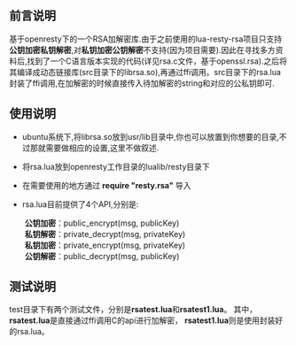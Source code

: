 ## 前言说明
基于openresty下的一个RSA加解密库.由于之前使用的lua-resty-rsa项目只支持**公钥加密私钥解密**,对**私钥加密公钥解密**不支持(因为项目需要).因此在寻找多方资料后,找到了一个C语言版本实现的代码(详见rsa.c文件，基于openssl.rsa).之后将其编译成动态链接库(src目录下的librsa.so),再通过ffi调用。src目录下的rsa.lua封装了ffi调用,在加解密的时候直接传入待加解密的string和对应的公私钥即可.


## 使用说明
* ubuntu系统下,将librsa.so放到usr/lib目录中,你也可以放置到你想要的目录,不过那就需要做相应的设置,这里不做叙述.

* 将rsa.lua放到openresty工作目录的lualib/resty目录下

* 在需要使用的地方通过 **require "resty.rsa"** 导入

* rsa.lua目前提供了4个API,分别是:  

　　**公钥加密**：public_encrypt(msg, publicKey)  
　　**私钥解密**：private_decrypt(msg, privateKey)  
　　**私钥加密**：private_encrypt(msg, privateKey)  
　　**公钥解密**：public_decrypt(msg, publicKey)  

## 测试说明
test目录下有两个测试文件，分别是**rsatest.lua**和**rsatest1.lua**。
其中，**rsatest.lua**是直接通过ffi调用C的api进行加解密，
**rsatest1.lua**则是使用封装好的rsa.lua。
